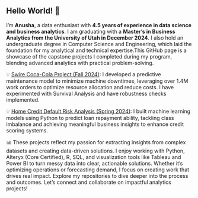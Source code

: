 ##  Hello World! 👋
I’m **Anusha**, a data enthusiast with **4.5 years of experience in data science and business analytics**. I am graduating with a **Master’s in Business Analytics from the University of Utah in December 2024**. I also hold an undergraduate degree in Computer Science and Engineering, which laid the foundation for my analytical and technical expertise.This GitHub page is a showcase of the capstone projects I completed during my program, blending advanced analytics with practical problem-solving.

💡  [Swire Coca-Cola Project (Fall 2024)](https://github.com/Anusha-Vivekanand/Fall2024Capstone/): I developed a predictive maintenance model to minimize machine downtimes, leveraging over 1.4M work orders to optimize resource allocation and reduce costs. I have experimented with Survival Analysis and have robustness checks implemented.

💡 [Home Credit Default Risk Analysis (Spring 2024)](https://github.com/Anusha-Vivekanand/Spring2024Capstone): I built machine learning models using Python to predict loan repayment ability, tackling class imbalance and achieving meaningful business insights to enhance credit scoring systems.

📊 These projects reflect my passion for extracting insights from complex datasets and creating data-driven solutions. I enjoy working with Python, Alteryx (Core Certified), R, SQL, and visualization tools like Tableau and Power BI to turn messy data into clear, actionable solutions. Whether it’s optimizing operations or forecasting demand, I focus on creating work that drives real impact. Explore my repositories to dive deeper into the process and outcomes. Let’s connect and collaborate on impactful analytics projects!

